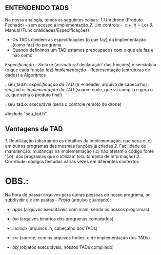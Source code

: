 ## ENTENDENDO TADS

Na nossa analogia, temos as seguintes coisas:
*1*. Um drone (Produto Fechado) - sem acesso a implementação
*2*. Um controle - .c + .h = (.o)
*3*. Manual (Funcionalidades/Especificações) 

- Os TADs dividem as especificações (o que faz) da implementação (como faz) do programa.
- Quando definimos um TAD estamos preocupados com o que ele faz e não como.

*Especificação* - Sintaxe (assinatura/'declaração' das funções) e semântica (o que cada função faz)
*Implementação* - Representação (estruturas de dados) e Algoritmos

. seu_tad.h: *especificação da TAD* (h -> header, arquivo de cabeçalho)
. seu_tad.c: *implementação da TAD* (source code, que vc compila e gera o .o, que seria o produto final)

. seu_tad.o: *executável* (seria o controle remoto do drone)

#include "seu_tad.h"

## Vantagens de TAD

*1*. Reutilização (abstraindo os detalhes da implementação, que seria o .c) em outros programas das mesmas funções já criadas
*2*. Facilidade de manutenção: mudanças na implementação (.c) não afetam o código fonte '(.o)' dos programas que o utilizam (ocultamento de informação)
*3*. Corretude: códigos testados várias vezes em diferentes contextos

# OBS.: 

Na hora de passar arquivos para outras pessoas do nosso programa, ao subdividir ele em pastas - *Pasta* (arquivo guardado):

- *apps* (arquivos executáveis com main, sendo os nossos programas)
- *bin* (arquivos binários dos programas compilados)

- *include* (arquivos .h, cabeçalho dos TADs)
- *src* (source, com os arquivos fontes .c de implementação dos TADs)
- *obj* (objetos executáveis, nossos TADs compilado)

